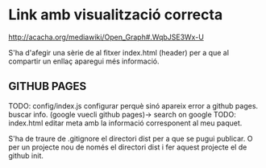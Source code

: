 # Link amb visualització correcta

http://acacha.org/mediawiki/Open_Graph#.WqbJSE3Wx-U

S'ha d'afegir una sèrie de <meta> al fitxer index.html (header) per a que al compartir un enllaç aparegui més informació.



## GITHUB PAGES

TODO: config/index.js configurar perquè sinó apareix error a github pages. buscar info. (google vuecli github pages)-> search on google
TODO: index.html editar meta amb la informació corresponent al meu paquet.

S'ha de traure de .gitignore el directori dist per a que se pugui publicar. O per un projecte nou de només el directori dist i fer aquest projecte el de github init.